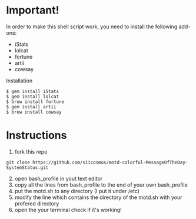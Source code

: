 # **Important!**
In order to make this shell script work, you need to install the following add-ons:

- iStats
- lolcat
- fortune
- artii
- cowsay

Installation
```
$ gem install iStats
$ gem install lolcat
$ brew install fortune
$ gem install artii
$ brew install cowsay
```
# **Instructions**
1. fork this repo
```
git clone https://github.com/siicosmos/motd-colorful-MessageOfTheDay-SystemStatus.git
```
2. open bash_profile in yout text editor
3. copy all the lines from bash_profile to the end of your own bash_profile
4. put the motd.sh to any directory (I put it under /etc)
5. modify the line which contains the directory of the motd.sh with your prefered directory
6. open the your terminal check if it's working!
